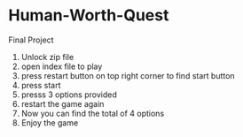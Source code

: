 # Human-Worth-Quest
Final Project
1. Unlock zip file
2. open index file to play
3. press restart button on top right corner to find start button
4. press start 
5. presss 3 options provided 
6. restart the game again
7. Now you can find the total of 4 options
8. Enjoy the game
